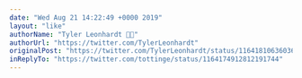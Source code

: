 ```yaml
---
date: "Wed Aug 21 14:22:49 +0000 2019"
layout: "like"
authorName: "Tyler Leonhardt 🔌🐚"
authorUrl: "https://twitter.com/TylerLeonhardt"
originalPost: "https://twitter.com/TylerLeonhardt/status/1164181063603646464"
inReplyTo: "https://twitter.com/tottinge/status/1164174912812191744"
---
```

